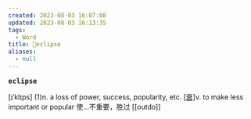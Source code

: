 ```yaml
---
created: 2023-08-03 16:07:08
updated: 2023-08-03 16:13:35
tags:
  - Word
title: 📖eclipse
aliases:
  - null
---
```


<pre><strong>eclipse</strong></pre>
[ɪˈklɪps]
(1)n. a loss of power, success, popularity, etc. [[衰]](2)v. to make less important or popular 使…不重要，胜过
[[outdo]]
